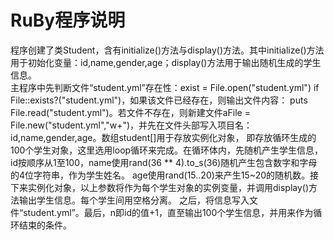 # RuBy程序说明
程序创建了类Student，含有initialize()方法与display()方法。其中initialize()方法用于初始化变量：id,name,gender,age；display()方法用于输出随机生成的学生信息。<br>
主程序中先判断文件“student.yml”存在性：exist =  File.open("student.yml") if File::exists?("student.yml")，如果该文件已经存在，则输出文件内容：
puts File.read("student.yml")。若文件不存在，则新建文件aFile = File.new("student.yml","w+")，并先在文件头部写入项目名：id,name,gender,age。数组student[]用于存放实例化对象，
即存放循环生成的100个学生对象，这里选用loop循环来完成。在循环体内，先随机产生学生信息，id按顺序从1至100，name使用rand(36 ** 4).to_s(36)随机产生包含数字和字母的4位字符串，作为学生姓名。
age使用rand(15..20)来产生15~20的随机数。接下来实例化对象，以上参数将作为每个学生对象的实例变量，并调用display()方法输出学生信息。每个学生间用空格分离。
之后，将信息写入文件“student.yml”。最后，n即id的值+1，直至输出100个学生信息，并用来作为循环结束的条件。
